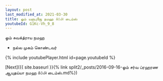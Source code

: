 ```yaml
---
layout: post
last_modified_at: 2021-03-30
title: ஓம் யஞபுஜே நமஹ ௧௦௮ டைம்ஸ்
youtubeId: G1Kc-Vh_9_8
---
```

 
 
 ஓம் சுவக்த்ராய நமஹ  
 
 -  நல்ல முகம் கொண்டவர் 
 
  
 
  
 
 
 
 
 
 


{% include youtubePlayer.html id=page.youtubeId %}
 
[Next]({{ site.baseurl }}{% link  split2/_posts/2016-09-16-ஓம் சர்வ ப்ரஹரண ஆயுதய்யா நமஹ ௧௦௮ டைம்ஸ்.md%})
 

